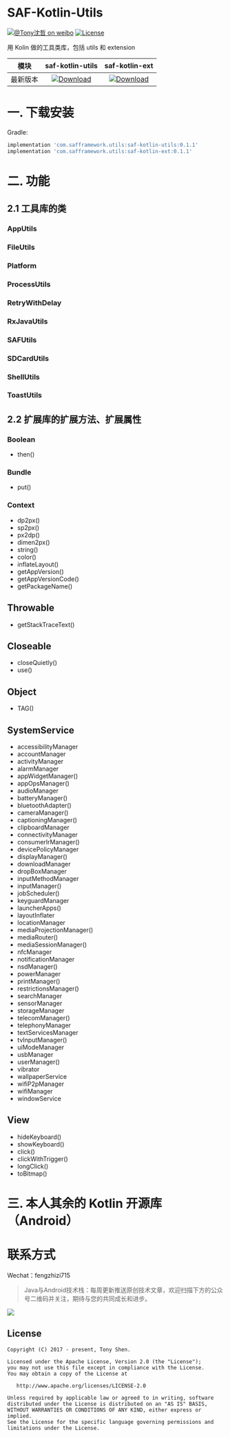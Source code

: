 # SAF-Kotlin-Utils

[![@Tony沈哲 on weibo](https://img.shields.io/badge/weibo-%40Tony%E6%B2%88%E5%93%B2-blue.svg)](http://www.weibo.com/fengzhizi715)
[![License](https://img.shields.io/badge/license-Apache%202-lightgrey.svg)](https://www.apache.org/licenses/LICENSE-2.0.html)

用 Kolin 做的工具类库，包括 utils 和 extension

模块|saf-kotlin-utils|saf-kotlin-ext
---|:-------------:|:-------------:
最新版本|[ ![Download](https://api.bintray.com/packages/fengzhizi715/maven/saf-kotlin-utils/images/download.svg) ](https://bintray.com/fengzhizi715/maven/saf-kotlin-utils/_latestVersion)|[ ![Download](https://api.bintray.com/packages/fengzhizi715/maven/saf-kotlin-ext/images/download.svg) ](https://bintray.com/fengzhizi715/maven/saf-kotlin-ext/_latestVersion)|


# 一. 下载安装

Gradle:

```groovy
implementation 'com.safframework.utils:saf-kotlin-utils:0.1.1'
implementation 'com.safframework.utils:saf-kotlin-ext:0.1.1'
```

# 二. 功能

## 2.1 工具库的类

### AppUtils

### FileUtils

### Platform

### ProcessUtils

### RetryWithDelay

### RxJavaUtils

### SAFUtils

### SDCardUtils

### ShellUtils

### ToastUtils

## 2.2 扩展库的扩展方法、扩展属性

### Boolean
* then()

### Bundle
* put()

### Context
* dp2px()
* sp2px()
* px2dp()
* dimen2px()
* string()
* color()
* inflateLayout()
* getAppVersion()
* getAppVersionCode()
* getPackageName()

## Throwable
* getStackTraceText()

## Closeable
* closeQuietly()
* use()

## Object
* TAG()

## SystemService
* accessibilityManager
* accountManager
* activityManager
* alarmManager
* appWidgetManager()
* appOpsManager()
* audioManager
* batteryManager()
* bluetoothAdapter()
* cameraManager()
* captioningManager()
* clipboardManager
* connectivityManager
* consumerIrManager()
* devicePolicyManager
* displayManager()
* downloadManager
* dropBoxManager
* inputMethodManager
* inputManager()
* jobScheduler()
* keyguardManager
* launcherApps()
* layoutInflater
* locationManager
* mediaProjectionManager()
* mediaRouter()
* mediaSessionManager()
* nfcManager
* notificationManager
* nsdManager()
* powerManager
* printManager()
* restrictionsManager()
* searchManager
* sensorManager
* storageManager
* telecomManager()
* telephonyManager
* textServicesManager
* tvInputManager()
* uiModeManager
* usbManager
* userManager()
* vibrator
* wallpaperService
* wifiP2pManager
* wifiManager
* windowService

## View
* hideKeyboard()
* showKeyboard()
* click()
* clickWithTrigger()
* longClick()
* toBitmap()

# 三. 本人其余的 Kotlin 开源库（Android）


联系方式
===

Wechat：fengzhizi715


> Java与Android技术栈：每周更新推送原创技术文章，欢迎扫描下方的公众号二维码并关注，期待与您的共同成长和进步。

![](https://user-gold-cdn.xitu.io/2018/7/24/164cc729c7c69ac1?w=344&h=344&f=jpeg&s=9082)

License
-------

    Copyright (C) 2017 - present, Tony Shen.

    Licensed under the Apache License, Version 2.0 (the "License");
    you may not use this file except in compliance with the License.
    You may obtain a copy of the License at

       http://www.apache.org/licenses/LICENSE-2.0

    Unless required by applicable law or agreed to in writing, software
    distributed under the License is distributed on an "AS IS" BASIS,
    WITHOUT WARRANTIES OR CONDITIONS OF ANY KIND, either express or implied.
    See the License for the specific language governing permissions and
    limitations under the License.